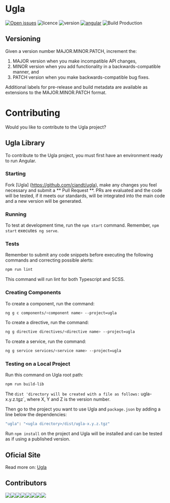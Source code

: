 # Ugla

[![Open issues](https://img.shields.io/github/issues-raw/ciandt/ugla.svg)](https://github.com/ciandt/ugla/issues)
![licence](https://img.shields.io/npm/l/ugla.svg)
![version](https://img.shields.io/github/package-json/v/ciandt/ugla.svg)
[![angular](https://img.shields.io/github/package-json/dependency-version/ciandt/ugla/dev/@angular/cli.svg)](https://angular.io)
![Build Production](https://github.com/ciandt/ugla/workflows/Build%20Production/badge.svg?branch=master)

## Versioning
Given a version number MAJOR.MINOR.PATCH, increment the:

1. MAJOR version when you make incompatible API changes,
1. MINOR version when you add functionality in a backwards-compatible manner, and
1. PATCH version when you make backwards-compatible bug fixes.

Additional labels for pre-release and build metadata are available as extensions to the MAJOR.MINOR.PATCH format.

# Contributing
Would you like to contribute to the Ugla project?

## Ugla Library
To contribute to the Ugla project, you must first have an environment ready to run Angular.

### Starting
Fork [Ugla] (https://github.com/ciandt/ugla), make any changes you feel necessary and submit a ** Pull Request **.
PRs are evaluated and the code will be tested, if it meets our standards, will be integrated into the main code and a new version will be generated.

### Running
To test at development time, run the `npm start` command.
Remember, `npm start` executes` ng serve`.

### Tests
Remember to submit any code snippets before executing the following commands and correcting possible alerts:

```bash
npm run lint
```

This command will run lint for both Typescript and SCSS.

### Creating Components
To create a component, run the command:
```bash
ng g c components/<component name> --project=ugla
```

To create a directive, run the command:
```bash
ng g directive directives/<directive name> --project=ugla
```

To create a service, run the command:
```bash
ng g service services/<service name> --project=ugla
```

### Testing on a Local Project
Run this command on Ugla root path:
```bash
npm run build-lib
```

The `dist 'directory will be created with a file as follows:` ugla-x.y.z.tgz`, where X, Y and Z is the version number.

Then go to the project you want to use Ugla and `package.json` by adding a line below the dependencies:

```bash
"ugla": "<ugla directory>/dist/ugla-x.y.z.tgz"
```

Run `npm install` on the project and Ugla will be installed and can be tested as if using a published version.

## Oficial Site
Read more on: [Ugla](https://ugla.dev)

## Contributors
[![](https://sourcerer.io/fame/regivaldo/ciandt/ugla/images/0)](https://sourcerer.io/fame/regivaldo/ciandt/ugla/links/0)[![](https://sourcerer.io/fame/regivaldo/ciandt/ugla/images/1)](https://sourcerer.io/fame/regivaldo/ciandt/ugla/links/1)[![](https://sourcerer.io/fame/regivaldo/ciandt/ugla/images/2)](https://sourcerer.io/fame/regivaldo/ciandt/ugla/links/2)[![](https://sourcerer.io/fame/regivaldo/ciandt/ugla/images/3)](https://sourcerer.io/fame/regivaldo/ciandt/ugla/links/3)[![](https://sourcerer.io/fame/regivaldo/ciandt/ugla/images/4)](https://sourcerer.io/fame/regivaldo/ciandt/ugla/links/4)[![](https://sourcerer.io/fame/regivaldo/ciandt/ugla/images/5)](https://sourcerer.io/fame/regivaldo/ciandt/ugla/links/5)[![](https://sourcerer.io/fame/regivaldo/ciandt/ugla/images/6)](https://sourcerer.io/fame/regivaldo/ciandt/ugla/links/6)[![](https://sourcerer.io/fame/regivaldo/ciandt/ugla/images/7)](https://sourcerer.io/fame/regivaldo/ciandt/ugla/links/7)
